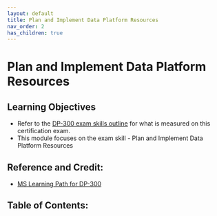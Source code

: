 ```yaml
---
layout: default
title: Plan and Implement Data Platform Resources
nav_order: 2
has_children: true
---
```


# Plan and Implement Data Platform Resources

## Learning Objectives

   - Refer to the [DP-300 exam skills outline](https://query.prod.cms.rt.microsoft.com/cms/api/am/binary/RE4q3yZ) for what is measured on this certification exam. 
   - This module focuses on the exam skill - Plan and Implement Data Platform Resources 

## Reference and Credit:  

   - [MS Learning Path for DP-300](https://docs.microsoft.com/en-us/learn/paths/introduction-to-azure-database-administration/)

## Table of Contents:


